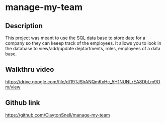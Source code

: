 # manage-my-team

## Description

This project was meant to use the SQL data base to store date for a company so they can keeep track of the employees. It allows you to look in the database to view/add/update deptartments, roles, employees of a data base.

## Walkthru video

https://drive.google.com/file/d/19TJShANQmKxHc_5H1NUNLrEA8DbLm9Om/view

## Github link

https://github.com/ClaytonSnell/manage-my-team
